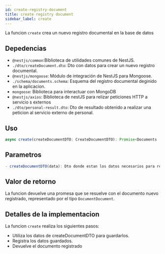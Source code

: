 ```yaml
---
id: create-registry-document
title: create registry document
sidebar_label: create
---
```


La funcion `create` crea un nuevo registro documental en la base de datos

## Depedencias
- `@nestjs/common`:Biblioteca de utilidades comunes de NestJS.
- `./dto/createDocument.dto`: Dto con datos para crear un nuevo registro documental.
- `@nestjs/mongoose`: Módulo de integración de NestJS para Mongoose.
- `./schema/documents.schema`: Esquema del registro documental deginido en la aplicacion.
- `mongoose`: Biblioteca para interactuar con MongoDB
- `@nestjs/axios`: Biblioteca de nestJS para relizar peticiones HTTP a servicio s externos
- `./dto/personal-result.dto`: Dto de resultado obtenido a realizar una peticion al servicio externo de personal.

## Uso
```typescript
async create(createDocumentDTO: CreateDocumentDTO): Promise<Documents | any>
```

## Parametros
```typescript
- createDocumentDTO(data): Dto donde estan los datos necesarios para registrar un nuevo registro documental
```

## Valor de retorno
La funcion devuelve una promesa que se resuelve con el documento nuevo registrado, representado por el tipo `DocumentDocument`.

## Detalles de la implementacion

La funcion `create` realiza los siguientes pasos:

- Utiliza los datos de createDocumentDTO para guardarlos.
- Registra los datos guardados.
- Devuelve el documento registrado